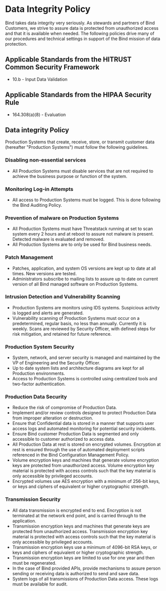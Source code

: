 # Data Integrity Policy

Bind takes data integrity very seriously. As stewards and partners of Bind Customers, we strive to assure data is protected from unauthorized access and that it is available when needed. The following policies drive many of our procedures and technical settings in support of the Bind mission of data protection.

## Applicable Standards from the HITRUST Common Security Framework

* 10.b - Input Data Validation

## Applicable Standards from the HIPAA Security Rule

* 164.308(a)(8) - Evaluation

## Data integrity Policy

Production Systems that create, receive, store, or transmit customer data (hereafter "Production Systems") must follow the following guidelines.

### Disabling non-essential services

* All Production Systems must disable services that are not required to achieve the business purpose or function of the system.

### Monitoring Log-in Attempts

* All access to Production Systems must be logged. This is done following the Bind Auditing Policy.

### Prevention of malware on Production Systems

* All Production Systems must have Threatstack running at set to scan system every 2 hours and at reboot to assure not malware is present. Detected malware is evaluated and removed.
* All Production Systems are to only be used for Bind business needs.

### Patch Management

* Patches, application, and system OS versions are kept up to date at all times. New versions are tested.
* Administrators subscribe to mailing lists to assure up to date on current version of all Bind managed software on Production Systems.

### Intrusion Detection and Vulnerability Scanning

* Production Systems are monitors using IDS systems. Suspicious activity is logged and alerts are generated.
* Vulnerability scanning of Production Systems must occur on a predetermined, regular basis, no less than annually. Currently it is weekly. Scans are reviewed by Security Officer, with defined steps for risk mitigation, and retained for future reference.

### Production System Security

* System, network, and server security is managed and maintained by the VP of Engineering and the Security Officer.
* Up to date system lists and architecture diagrams are kept for all Production environments.
* Access to Production Systems is controlled using centralized tools and two-factor authentication.

### Production Data Security

* Reduce the risk of compromise of Production Data.
* Implement and/or review controls designed to protect Production Data from improper alteration or destruction.
* Ensure that Confidential data is stored in a manner that supports user access logs and automated monitoring for potential security incidents.
* Ensure Bind customer Production Data is segmented and only accessible to customer authorized to access data.
* All Production Data at rest is stored on encrypted volumes. Encryption at rest is ensured through the use of automated deployment scripts referenced in the Bind Configuration Management Policy.
* Volume encryption keys and machines that generate volume encryption keys are protected from unauthorized access. Volume encryption key material is protected with access controls such that the key material is only accessible by privileged accounts.
* Encrypted volumes use AES encryption with a minimum of 256-bit keys, or keys and ciphers of equivalent or higher cryptographic strength.

### Transmission Security

* All data transmission is encrypted end to end. Encryption is not terminated at the network end point, and is carried through to the application.
* Transmission encryption keys and machines that generate keys are protected from unauthorized access. Transmission encryption key material is protected with access controls such that the key material is only accessible by privileged accounts.
* Transmission encryption keys use a minimum of 4096-bit RSA keys, or keys and ciphers of equivalent or higher cryptographic strength.
* Transmission encryption keys are limited to use for one year and then must be regenerated.
* In the case of Bind provided APIs, provide mechanisms to assure person sending or receiving data is authorized to send and save data.
* System logs of all transmissions of Production Data access. These logs must be available for audit.
